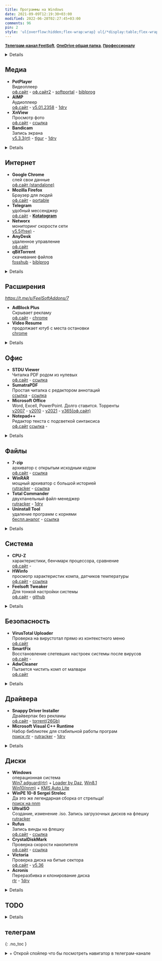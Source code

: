 ```yaml
---
title: Программы на Windows
date: 2021-09-09T12:19:30+03:00
modified: 2022-06-28T02:27:45+03:00
comments: 96
pin: 2
style: 'ul{overflow:hidden;flex-wrap:wrap} ul{/*display:table;flex-wrap:wrap*/;display:flex;flex-flow:row wrap;padding:0} ul li{text-align:center;float:left;box-sizing:border-box;width:calc(50% - 8px);padding:7px 10px;background:#eee;margin:4px;list-style-type:none;min-height:50px;/*height:5em;*/padding-left:15px;padding-right:15px;border-radius:10px}'
---
```


<div style="font-size: 13px;">
  
[**Телеграм-канал FeelSoft**](https://t.me/FeelSoftWin/105),
[**OneDrive общая папка**](https://1drv.ms/f/s!An7p8rERUur5gg4V5MscshoeOfgs), 
[**Профессионалу**](./profi-soft)
</div>

<details markdown="1">
- toc
{:toc}
</details>


## Медиа 
- **PotPlayer**<br>Видеоплеер<br>
  [оф.сайт](https://potplayer.ru/download/) -
  [оф.сайт2](https://potplayer.daum.net/) -
  [softportal](https://www.softportal.com/get-21466-potplayer.html) -
  [biblprog](https://biblprog.org.ua/ru/daum_potplayer/download/)
- **AIMP**<br>Аудиоплеер<br>
  [оф.сайт](http://www.aimp.ru/?do=download&os=windows) -
  [v5.01.2358](https://tlgur.com/d/81vnoBPG) -
  [1drv](https://1drv.ms/u/s!An7p8rERUur5iQ4UdkvwRjPUOL7T?e=5I3nCp)
- **XnView**<br>Просмотр фото<br>
  [оф.сайт](https://www.xnview.com/en/xnviewmp/#downloads) -
  [ссылка](#)
- **Bandicam**<br>Запись экрана<br>
  [v5.3.3(rt)](https://rutracker.org/forum/viewtopic.php?t=5001428) -
  [tlgur](https://tlgur.com/d/4x5Nb5x8) -
  [1drv](https://1drv.ms/u/s!An7p8rERUur5iSrG0CR4Ya19Bkva)
<details markdown="1">

- **FFQueue**<br>GUI for FFMpeg<br>
  [оф.сайт](http://ffqueue.bruchhaus.dk/Download.aspx)
- **Paint.Net**<br>Редактор фото<br>
  [оф.сайт](https://paintnet.ru/download/),
  [ссылка](#)  
- **Audacity**<br>Запись звука<br>
  [оф.сайт](https://www.audacityteam.org/download/) -
  [ссылка](#)
- **HandBrake**<br>Конвернтер видео<br>
  [оф.сайт](https://handbrake.fr/downloads.php)
</details>

## Интернет
+ **Google Chrome**<br>слей свои данные<br>
  [оф.сайт (standalone)](http://google.com/intl/ru/chrome/?standalone=1)
+ **Mozilla Firefox**<br>Браузер для людей<br>
  [оф.сайт](https://www.mozilla.org/ru/firefox/all/) -
  [portable](https://portableapps.com/apps/internet/firefox_portable#:~:text=Russian)
+ **Telegram**<br>удобный мессенджер<br>
  [оф.сайт](https://desktop.telegram.org/) - 
  [**Kotatogram**](https://kotatogram.github.io/ru/download/#beta)
+ **Networx**<br>мониторинг скорости сети<br>
  [v5.5(free)](http://biblprog.org.ua/ru/networx/download) -
+ **AnyDesk**<br>удаленное управление<br>
  [оф.сайт](http://anydesk.com/ru/downloads)
+ **qBitTorrent**<br>скачивание файлов<br>
  [fosshub](http://fosshub.com/qBittorrent.html#:~:text=x64) -
  [biblprog](http://biblprog.org.ua/ru/qbittorrent/download)
<details markdown="1">

- **OpenVPN**<br>Соединение компьютеролв в локальную сеть через интернет<br>
  [оф.сайт](https://openvpn.net/community-downloads/)
</details>

## Расширения
*<https://t.me/s/FeelSoftAddons/7>*
- **AdBlock Plus**<br>Скрывает рекламу<br>
  [оф.сайт](https://adblockplus.org/ru/download) -
  [chrome](https://chrome.google.com/webstore/detail/adblock-plus-free-ad-bloc/cfhdojbkjhnklbpkdaibdccddilifddb?hl=ru)
- **Video Resume**<br>продолжает ютуб с места остановки<br>
  [chrome](https://chrome.google.com/webstore/detail/video-resumer/bongjkoajofkfpofginnhecihgaeldpe)
<details markdown="1">

- **Переводчик SailorMax**<br>удобный, универсальный<br>
  [opera](https://addons.opera.com/ru/extensions/details/translator/), 
  [firefox](https://addons.mozilla.org/ru/firefox/addon/translator-2/)
- **DarkReader**<br>затемняет страницы<br>
  [оф.сайт](https://darkreader.org/)
- **Sponsor Block**<br>вырезает нативную реклам в ютубе<br>
  [оф.сайт](https://sponsor.ajay.app/)
- **Steam Recorder**<br>Скачивание видео и трансляций<br>
  [оф.сайт](https://www.hlsloader.com/install.html), 
  [chrome](https://chrome.google.com/webstore/detail/stream-recorder-download/iogidnfllpdhagebkblkgbfijkbkjdmm)
- **Yandex Acces**<br>доступ к вк, ок и афк<br>
  [ссылка](#)
- **Windscribe**<br>Платный VPN-сервис для разблокировки сайтов<br>
  [оф.сайт](https://rus.windscribe.com/download)
- **Video Downloader Plus**<br>скачивает видео из фейсбука<br>
  [chrome](https://chrome.google.com/webstore/detail/video-downloader-plus/cfejhehdhaaeoiahaojjhmjaihjaodcf)
</details>

## Офис
- **STDU Viewer**<br>Читалка PDF родом из нулевых<br>
  [оф.сайт](http://www.stdutility.com/stduviewer.html) -
  [ссылка](#)
- **SumatraPDF**<br>Простая читалка с редактором аннотаций<br>
  [ссылка](https://www.sumatrapdfreader.org/download-free-pdf-viewer) -
  [ссылка](#)
- **Microsoft Office**<br>Word, Excell, PowerPoint. Долго ставится. Торренты<br>
  [v2007](http://nnmclub.to/forum/viewtopic.php?t=1282841) -
  [v2010](http://nnmclub.to/forum/viewtopic.php?t=1376069) -
  [v2021](https://rutracker.org/forum/viewtopic.php?t=6087671) -
  [v365(оф.сайт)](https://www.office.com/?auth=2)
- **Notepad++**<br>Редактор текста с подсветкой синтаксиса<br>
  [оф.сайт](https://notepad-plus-plus.org/downloads/)
  [ссылка](#) - 
<details markdown="1">

- Dynalist. Списки с бесконечной вложенностью, markdown
- Notable
- Obsidian
- Notion
</details>


## Файлы
- **7-zip**<br>архиватор с открытым исходным кодом<br>
  [оф.сайт](https://www.7-zip.org/download.html) -
  [ссылка](#)
- **WinRAR**<br>мощный архиватор с большой историей<br>
  [rutracker](http://rutracker.org/forum/tracker.php?nm=winrar) -
  [ссылка](#)
- **Total Commander**<br>двухпанельный файл-менеджер<br>
  [rutracker](https://rutracker.org/forum/tracker.php?nm=Total+Commander+PowerPack) -
  [1drv](https://1drv.ms/u/s!An7p8rERUur5iHQV5MscshoeOfgs)
- **Uninstall Tool**<br>удаление программ с корнями<br>
  [беспл.аналог](https://geekuninstaller.com/ru/download) -
  [ссылка](#)
<details markdown="1">

- **WizTree**<br>анализ места на диске<br>
  [оф.сайт](https://diskanalyzer.com/download) -
  [ссылка](#)
- **Duplicate File Detector**<br>поиск дубликатов файлов<br>
  [1drv](https://1drv.ms/u/s!An7p8rERUur5hGYV5MscshoeOfgs)
- WinDirStat<br>
  [оф.сайт](https://windirstat.net/download.html)
</details>

## Система
- **CPU-Z**<br>характеристики, бенчмарк процессора, сравнение<br>
  [оф.сайт](https://www.cpuid.com/softwares/cpu-z.html#download) -
- **HWinfo**<br>просмотр характеристик компа, датчиков температуры<br>
  [оф.сайт](https://www.hwinfo.com/download/) -
  [ссылка](#)
- **Feelsoft Tweaker**<br>Для тонкой настройки системы<br>
  [оф.сайт](https://linker.pp.ua/projects/tweaker.html) -
  [github](https://github.com/Feelcame/feelsoft-tweaker/releases)
<details markdown="1">

- **AIDA64**<br>просмотр характеристик компа. платкая<br>
  [rtr](http://rutracker.org/forum/tracker.php?nm=aida64) -
  [ссылка](#)
- **Furmark**<br>нагружает видуху по полной для проверки стабильности<br>
  [оф.сайт](https://geeks3d.com/furmark/downloads/) -
- **Process Monitor**<br>Мониторит изменения реестра в реальном времени<br>
  [softportal](https://www.softportal.com/get-17885-process-monitor.html)
</details>


## Безопасность 
- **VirusTotal Uploader**<br>Проверка на вирустотал прямо из контекстного меню<br>
  [оф.сайт](http://virustotal.com/ru/documentation/desktop-applications/windows-uploader)
- **SmartFix**<br>Восстановление слетевших настроек системы после вирусов<br>
  [оф.сайт](https://smartfix.pro/) -
- **AdwCleaner**<br>Пытается чистить комп от малвари<br>
  [оф.сайт](https://ru.malwarebytes.com/adwcleaner/)
<details markdown="1">

- **Unchecky**<br>Снимает галочки при установке софта<br>
  [оф.сайт](https://unchecky.com/) -
- **Cureit**<br>Бесплатный одноразовой антивирус<br>
  [biblprog](http://biblprog.org.ua/ru/dr_web_cureit) -
</details>

## Драйвера
+ **Snappy Driver Installer**<br>Драйверпак без рекламы<br>
  [оф.сайт](https://sdi-tool.org/download/) -
  [torrent(26Gb)](https://sdi-tool.org/SDI_Update.torrent)
+ **Microsoft Visual C++ Runtime**<br>Набор библиотек для стабильной работы програм<br>
  [поиск rtr](https://rutracker.org/forum/tracker.php?f=1042&nm=Microsoft+Visual+C%2B%2B) -
  [rutracker](https://rutracker.org/forum/viewtopic.php?t=5953213) -
  [1drv](#)
<details markdown="1">

+ **DirectX**<br>Для работы игр и графических приложений<br>
  [оф.сайт(web)](https://www.microsoft.com/ru-ru/download/details.aspx?id=35) -
  [автономный](http://www.microsoft.com/en-us/download/confirmation.aspx?id=8109)
+ **NetFramework**<br>Либы для некоторых прог<br>
  [оф.сайт](https://dotnet.microsoft.com/download/dotnet-framework) -
+ **Набор обновлений Windows 7**<br>Лучше ставить винду с уже интегрированными обновами<br>
  [simplix](https://blog.simplix.info/updatepack7r2/)
</details>

## Диски
- **Windows**<br>операционная система<br>
  [Win7 adguard(rtr)](https://rutracker.org/forum/tracker.php?f=2153&o=1&s=2&sd=1&nm=+Windows+7+adguard) +
  [Loader by Daz](https://nnmclub.to/forum/tracker.php?nm=Windows+Loader+Daz), 
  [Win8.1](https://nnmclub.to/forum/viewtopic.php?t=1524993)
  <br>
  [Win10(nnm)](http://nnmclub.to/forum/tracker.php?f=504&nm=windows) +
  [KMS Auto Lite](http://nnmclub.to/forum/tracker.php?nm=KMSAuto)
- **WinPE 10-8 Sergei Strelec**<br>Да это же легендарная сборка от стрельца!<br>
  [поиск на nnm](https://nnmclub.to/forum/tracker.php?f=764&nm=Strelec)
- **UltraISO**<br>Cоздание, изменение .iso. Запись загрузочных дисков на флешку  
  [rutracker](http://rutracker.org/forum/tracker.php?nm=ultraiso)
- **Rufus**<br>Запись винды на флешку  
  [оф.сайт](https://rufus.ie/ru/#download) -
  [ссылка](#)
- **CrystalDiskMark**<br>Проверка скорости накопителя<br>
  [оф.сайт](https://crystalmark.info/en/download/#CrystalDiskMark) -
  [ссылка](#)
- **Victoria**<br>Проверка диска на битые сектора<br>
  [оф.сайт](https://hdd.by/victoria/#:~:text=Download%20the%20latest%20version) -
  [v5.36](#)
- **Acronis**<br>Переразбивка и клонирование диска<br>
  [rtr](http://rutracker.org/forum/viewtopic.php?t=5691998) -
  [1drv](https://1drv.ms/u/s!An7p8rERUur5iHkfRYAlJvhEuU1V)
<details markdown="1">

- **BOOTICE**<br>Редактор загрузчика  
  [ссылка](#)
- **WinNTSetup**<br>Установка новой винды без заходов в биос  
  [v4.2sfx](https://t.me/s/FeelSoftWin/238) - 
  [оф.сайт(без либ)](http://wntsetup.ru/)
- **Easy BCD**<br>Редактор загрузчика с красивым GUI    
  [v4.2](https://tlgur.com/d/4rqo5v7g)

**LiveCD:**
- [2k10 Live 7.37 (обновляемая авторская раздача)](https://nnmclub.to/forum/viewtopic.php?t=806125). Много всего ненужного
- [RusLive](https://usbtor.ru/viewtopic.php?t=1367&start=555) (более не обновляется)
- [AdminPE](https://rutracker.org/forum/viewtopic.php?t=4684460)
- [AdminPE10](https://rutracker.org/forum/viewtopic.php?t=5141967)
- [MSDaRT](https://rutracker.org/forum/viewtopic.php?t=4456092)
- [Windows PE x64 by evgen_b Acronis edition (2021.05.30)](https://rutracker.org/forum/viewtopic.php?t=5765167)
- [Acronis BootCD 10PE x86x64 by naifle (26.09.2018)](https://rutracker.org/forum/viewtopic.php?t=5536761). топчик
</details>


## TODO
<details markdown="1">

- Task warior - задачи
- Calcourse - календарь
- Fantastico календарь
- Abooks - контакты, др
- Metermose - планирование работы
- Rocket chat - корпоративные чаты
- Reaper - диктофон
- Audio hijacking - программа микшерский пульт
- Neo4j графовая бд
</details>

## телеграм  
{: .no_toc }

<details markdown="1"><summary markdown="0">+ Открой спойлер что бы посмотреть навигатор в телеграм-канале</summary>
<center><a style="font-size: 13px;" href="https://t.me/s/FeelSoftWin/109"><strong>t.me/FeelSoftWin</strong></a></center>  
<script async src="https://telegram.org/js/telegram-widget.js?15" data-telegram-post="FeelSoftWin/109" data-width="100%"></script>
</details>
